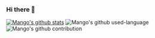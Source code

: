 ### Hi there 👋

<!--
**cc-lgtm/cc-lgtm** is a ✨ _special_ ✨ repository because its `README.md` (this file) appears on your GitHub profile.

Here are some ideas to get you started:

- 🔭 I’m currently working on ...
- 🌱 I’m currently learning ...
- 👯 I’m looking to collaborate on ...
- 🤔 I’m looking for help with ...
- 💬 Ask me about ...
- 📫 How to reach me: ...
- 😄 Pronouns: ...
- ⚡ Fun fact: ...
-->

[![Mango's github stats](https://github-readme-stats.vercel.app/api?username=cc-lgtm&theme=dark&show_icons=true)](https://github.com/mango-lzp/github-readme-stats)
![Mango's github used-language](https://github-readme-stats.vercel.app/api/top-langs/?username=cc-lgtm&layout=compact&hide=html&theme=dark)
![Mango's github contribution](https://github-readme-streak-stats.herokuapp.com/?user=programmer-zhang&theme=highcontrast)
